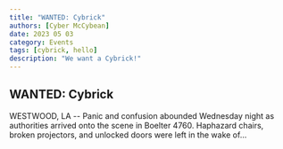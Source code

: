 ```yaml
---
title: "WANTED: Cybrick"
authors: [Cyber McCybean]
date: 2023 05 03
category: Events
tags: [cybrick, hello]
description: "We want a Cybrick!"
---
```


## WANTED: Cybrick

WESTWOOD, LA -- Panic and confusion abounded Wednesday night as authorities arrived onto the scene in Boelter 4760. Haphazard chairs, broken projectors, and unlocked doors were left in the wake of...

